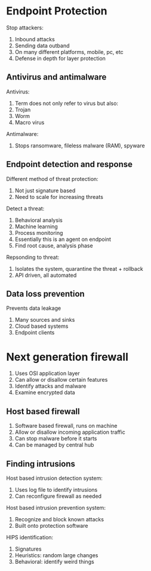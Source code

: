# Endpoint Protection

Stop attackers:
1. Inbound attacks
1. Sending data outband
1. On many different platforms, mobile, pc, etc
1. Defense in depth for layer protection

## Antivirus and antimalware

Antivirus:
1. Term does not only refer to virus but also:
 1. Trojan
 1. Worm
 1. Macro virus

Antimalware:
1. Stops ransomware, fileless malware (RAM), spyware

## Endpoint detection and response

Different method of threat protection:
1. Not just signature based
1. Need to scale for increasing threats

Detect a threat:
1. Behavioral analysis
1. Machine learning
1. Process monitoring
1. Essentially this is an agent on endpoint
1. Find root cause, analysis phase

Repsonding to threat:
1. Isolates the system, quarantine the threat + rollback
1. API driven, all automated

## Data loss prevention

Prevents data leakage
1. Many sources and sinks
1. Cloud based systems
1. Endpoint clients

# Next generation firewall

1. Uses OSI application layer
1. Can allow or disallow certain features
1. Identify attacks and malware
1. Examine encrypted data

## Host based firewall

1. Software based firewall, runs on machine
1. Allow or disallow incoming application traffic
1. Can stop malware before it starts
1. Can be managed by central hub

## Finding intrusions

Host based intrusion detection system:
1. Uses log file to identify intrusions
1. Can reconfigure firewall as needed

Host based intrusion prevention system:
1. Recognize and block known attacks
1. Built onto protection software

HIPS identification:
1. Signatures
1. Heuristics: random large changes
1. Behavioral: identify weird things
